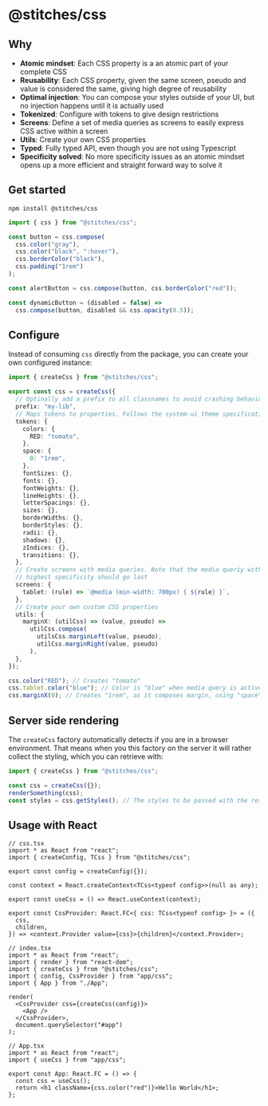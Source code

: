# @stitches/css

## Why

- **Atomic mindset**: Each CSS property is a an atomic part of your complete CSS
- **Reusability**: Each CSS property, given the same screen, pseudo and value is considered the same, giving high degree of reusability
- **Optimal injection**: You can compose your styles outside of your UI, but no injection happens until it is actually used
- **Tokenized**: Configure with tokens to give design restrictions
- **Screens**: Define a set of media queries as screens to easily express CSS active within a screen
- **Utils**: Create your own CSS properties
- **Typed**: Fully typed API, even though you are not using Typescript
- **Specificity solved**: No more specificity issues as an atomic mindset opens up a more efficient and straight forward way to solve it

## Get started

`npm install @stitches/css`

```ts
import { css } from "@stitches/css";

const button = css.compose(
  css.color("gray"),
  css.color("black", ":hover"),
  css.borderColor("black"),
  css.padding("1rem")
);

const alertButton = css.compose(button, css.borderColor("red"));

const dynamicButton = (disabled = false) =>
  css.compose(button, disabled && css.opacity(0.5));
```

## Configure

Instead of consuming `css` directly from the package, you can create your own configured instance:

```ts
import { createCss } from "@stitches/css";

export const css = createCss({
  // Optinally add a prefix to all classnames to avoid crashing behaviour
  prefix: "my-lib",
  // Maps tokens to properties. Follows the system-ui theme specification: https://system-ui.com/theme
  tokens: {
    colors: {
      RED: "tomato",
    },
    space: {
      0: "1rem",
    },
    fontSizes: {},
    fonts: {},
    fontWeights: {},
    lineHeights: {},
    letterSpacings: {},
    sizes: {},
    borderWidths: {},
    borderStyles: {},
    radii: {},
    shadows: {},
    zIndices: {},
    transitions: {},
  },
  // Create screens with media queries. Note that the media queriy with the
  // highest specificity should go last
  screens: {
    tablet: (rule) => `@media (min-width: 700px) { ${rule} }`,
  },
  // Create your own custom CSS properties
  utils: {
    marginX: (utilCss) => (value, pseudo) =>
      utilCss.compose(
        utilsCss.marginLeft(value, pseudo),
        utilCss.marginRight(value, pseudo)
      ),
  },
});

css.color("RED"); // Creates "tomato"
css.tablet.color("blue"); // Color is "blue" when media query is active
css.marginX(0); // Creates "1rem", as it composes margin, using "space" from tokens
```

## Server side rendering

The `createCss` factory automatically detects if you are in a browser environment. That means when you this factory on the server it will rather collect the styling, which you can retrieve with:

```ts
import { createCss } from "@stitches/css";

const css = createCss({});
renderSomething(css);
const styles = css.getStyles(); // The styles to be passed with the resulting HTML
```

## Usage with React

```tsx
// css.tsx
import * as React from "react";
import { createConfig, TCss } from "@stitches/css";

export const config = createConfig({});

const context = React.createContext<TCss<typeof config>>(null as any);

export const useCss = () => React.useContext(context);

export const CssProvider: React.FC<{ css: TCss<typeof config> }> = ({
  css,
  children,
}) => <context.Provider value={css}>{children}</context.Provider>;
```

```tsx
// index.tsx
import * as React from "react";
import { render } from "react-dom";
import { createCss } from "@stitches/css";
import { config, CssProvider } from "app/css";
import { App } from "./App";

render(
  <CssProvider css={createCss(config)}>
    <App />
  </CssProvider>,
  document.querySelector("#app")
);
```

```tsx
// App.tsx
import * as React from "react";
import { useCss } from "app/css";

export const App: React.FC = () => {
  const css = useCss();
  return <h1 className={css.color("red")}>Hello World</h1>;
};
```
